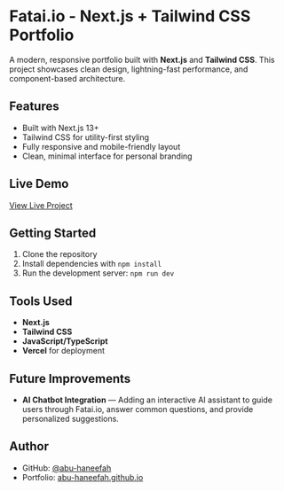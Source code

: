 # Fatai.io - Next.js + Tailwind CSS Portfolio

A modern, responsive portfolio built with **Next.js** and **Tailwind CSS**. This project showcases clean design, lightning-fast performance, and component-based architecture.

## Features

- Built with Next.js 13+
- Tailwind CSS for utility-first styling
- Fully responsive and mobile-friendly layout
- Clean, minimal interface for personal branding

## Live Demo

[View Live Project](https://fatai-io-n11x-6hehv5s2g-abu-haneefah-s-projects.vercel.app)

## Getting Started

1. Clone the repository  
2. Install dependencies with `npm install`  
3. Run the development server: `npm run dev`

## Tools Used

- **Next.js**
- **Tailwind CSS**
- **JavaScript/TypeScript**
- **Vercel** for deployment

## Future Improvements

- **AI Chatbot Integration** — Adding an interactive AI assistant to guide users through Fatai.io, answer common questions, and provide personalized suggestions.

## Author

- GitHub: [@abu-haneefah](https://github.com/abu-haneefah)
- Portfolio: [abu-haneefah.github.io](https://abu-haneefah.github.io)
